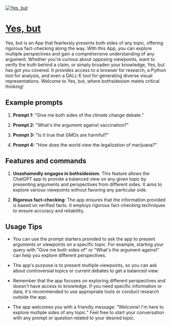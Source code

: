 [![Yes, but](https://files.oaiusercontent.com/file-EPckDZF4fY458Tx9l1lQSQLM?se=2123-10-17T01%3A19%3A37Z&sp=r&sv=2021-08-06&sr=b&rscc=max-age%3D31536000%2C%20immutable&rscd=attachment%3B%20filename%3Da3473772-e186-41d5-9129-359232759c24.png&sig=Sbi9aYmQGR%2B77I6zJrp38tDo9x2RTo3uAY/9r56o7%2Bk%3D)](https://chat.openai.com/g/g-6Pt1gYEEY-yes-but)

# [Yes, but](https://chat.openai.com/g/g-6Pt1gYEEY-yes-but)

Yes, but is an App that fearlessly presents both sides of any topic, offering rigorous fact-checking along the way. With this App, you can explore multiple perspectives and gain a comprehensive understanding of any argument. Whether you're curious about opposing viewpoints, want to verify the truth behind a claim, or simply broaden your knowledge, Yes, but has got you covered. It provides access to a browser for research, a Python tool for analysis, and even a DALL-E tool for generating diverse visual representations. Welcome to Yes, but, where bothsidesism meets critical thinking!

## Example prompts

1. **Prompt 1:** "Give me both sides of the climate change debate."

2. **Prompt 2:** "What's the argument against vaccination?"

3. **Prompt 3:** "Is it true that GMOs are harmful?"

4. **Prompt 4:** "How does the world view the legalization of marijuana?"

## Features and commands

1. **Unashamedly engages in bothsidesism**: This feature allows the ChatGPT app to provide a balanced view on any given topic by presenting arguments and perspectives from different sides. It aims to explore various viewpoints without favoring any particular side. 

2. **Rigorous fact-checking**: The app ensures that the information provided is based on verified facts. It employs rigorous fact-checking techniques to ensure accuracy and reliability.

## Usage Tips

- You can use the prompt starters provided to ask the app to present arguments or viewpoints on a specific topic. For example, starting your query with "Give me both sides of" or "What's the argument against" can help you explore different perspectives.

- The app's purpose is to present multiple viewpoints, so you can ask about controversial topics or current debates to get a balanced view.

- Remember that the app focuses on exploring different perspectives and doesn't have access to knowledge. If you need specific information or data, it's recommended to use appropriate tools or conduct research outside the app.

- The app welcomes you with a friendly message: "Welcome! I'm here to explore multiple sides of any topic." Feel free to start your conversation with any prompt or question related to your desired topic.